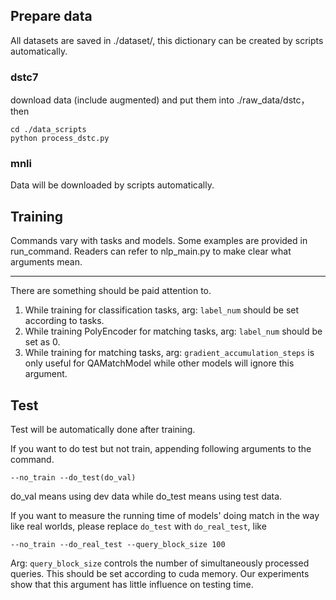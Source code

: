 ## Prepare data
All datasets are saved in ./dataset/, this dictionary can be created by scripts automatically.
### dstc7
download data (include augmented) and put them into ./raw_data/dstc， then
```shell
cd ./data_scripts
python process_dstc.py
```
### mnli
Data will be downloaded by scripts automatically.
## Training
Commands vary with tasks and models. Some examples are provided in run_command. Readers can refer to nlp_main.py to make clear what arguments mean.

---
There are something should be paid attention to.
1. While training for classification tasks, arg: `label_num` should be set according to tasks.
2. While training PolyEncoder for matching tasks, arg: `label_num` should be set as 0.
3. While training for matching tasks, arg: `gradient_accumulation_steps` is only useful for QAMatchModel while other models will ignore this argument.

## Test
Test will be automatically done after training.

If you want to do test but not train, appending following arguments to the command.
```shell
--no_train --do_test(do_val)
```
do_val means using dev data while do_test means using test data.

If you want to measure the running time of models' doing match in the way like real worlds, please replace `do_test` 
with `do_real_test`, like
```shell
--no_train --do_real_test --query_block_size 100
```
Arg: `query_block_size` controls the number of simultaneously processed queries. This should be set according to cuda 
memory. Our experiments show that this argument has little influence on testing time.